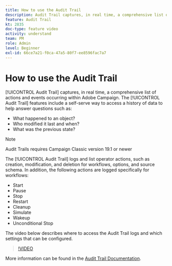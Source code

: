 ```yaml
---
title: How to use the Audit Trail
description: Audit Trail captures, in real time, a comprehensive list of actions and events occurring within Adobe Campaign. 
feature: Audit Trail
kt: 2835
doc-type: feature video
activity: understand
team: PM
role: Admin
level: Beginner
exl-id: 66ce7a21-f0ca-47a5-80f7-ee8596fac7a7
---
```

# How to use the Audit Trail

[!UICONTROL Audit Trail] captures, in real time, a comprehensive list of actions and events occurring within Adobe Campaign. The [!UICONTROL Audit Trail] features include a self-serve way to access a history of data to help answer questions such as:

* What happened to an object?
* Who modified it  last and when?
* What was the previous state?

>[!NOTE]
>
>Audit Trails requires Campaign Classic version 19.1 or newer

The [!UICONTROL Audit Trail] logs and list operator actions, such as creation, modification, and deletion for workflows, options, and source schema. In addition, the following actions are logged specifically for workflows:

* Start
* Pause
* Stop
* Restart
* Cleanup
* Simulate
* Wakeup
* Unconditional Stop

The video below describes where to access the Audit Trail logs and which settings that can be configured.

>[!VIDEO](https://video.tv.adobe.com/v/27425?quality=12)

More information can be found in the  [Audit Trail Documentation](https://experienceleague.adobe.com/docs/campaign-classic/using/monitoring-campaign-classic/production-procedures/audit-trail.html?lang=en).
